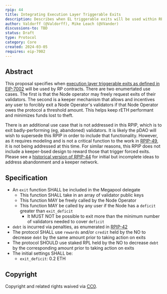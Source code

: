 ```yaml
---
rpip: 44
title: Integrating Execution Layer Triggerable Exits
description: Describes when EL triggerable exits will be used within RP
author: Valdorff (@Valdorff), Mike Leach (@VVander)
discussions-to: TBD
status: Draft
type: Protocol
category: Core
created: 2024-03-05
requires: eip-7002
---
```


## Abstract
This proposal specifies when [execution layer triggerable exits as defined in EIP-7002](https://eips.ethereum.org/EIPS/eip-7002)  will be used by RP contracts. There are two enumertated use cases. The first is that the Node operator may freely request exits of their validators. The second is a keeper mechanism that allows and incentives any user to forcibly exit a Node Operator's validators if that Node Operator owes the protocol a threshold amount. This helps keep rETH performant and minimizes funds lost to theft.

There is an additional use case that is not addressed in this RPIP, which is to exit badly-performing (eg, abandoned) validators. It is likely the pDAO will wish to supersede this RPIP in order to include that functionality. However, as it requires modeling and is not a critical function to the work in [RPIP-49](RPIP-49.md), it is not being addressed at this time. For similar reasons, this RPIP does not include a keeper-bsed design to reward those that trigger forced exits. Please see a [historical version of RPIP-44](https://github.com/rocket-pool/RPIPs/blob/09d445accaa77f355acae1e943910ad0229a1d2e/RPIPs/RPIP-44.md) for initial but incomplete ideas to address abandonment and a keeper network.

## Specification
- An `exit` function SHALL be included in the Megapool delegate
  - This function SHALL take in an array of validator public keys
  - This function MAY be freely called by the Node Operator
  - This function MAY be called by any user if the Node has a `deficit` greater than `exit_deficit`
    - It MUST NOT be possible to exit more than the minimum number of validators needed to cover `deficit`
- `debt` is incurred via penalties, as enumerated in [RPIP-42](RPIP-42.md)
- The protocol SHALL use `rewards` and/or `credit` held by the NO to decrease `debt` by the same amount prior to taking action on exits
- The protocol SHOULD use staked RPL held by the NO to decrease `debt` by the corresponding amount prior to taking action on exits
- The initial settings SHALL be:
  - `exit_deficit`: 0.2 ETH

## Copyright
Copyright and related rights waived via [CC0](https://creativecommons.org/publicdomain/zero/1.0/).
